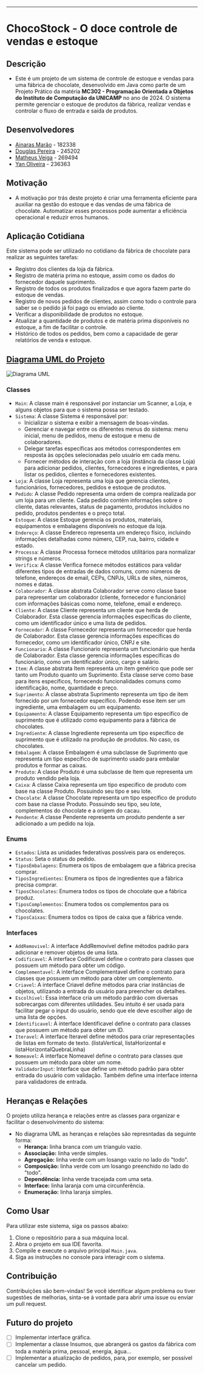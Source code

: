 ***
# **ChocoStock - O doce controle de vendas e estoque**
## Descrição
- Este é um projeto de um sistema de controle de estoque e vendas para uma fábrica de chocolate, desenvolvido em Java como parte de um Projeto Prático da matéria **MC302 - Programação Orientada a Objetos do Instituto de Computação da UNICAMP** no ano de 2024. O sistema permite gerenciar o estoque de produtos da fábrica, realizar vendas e controlar o fluxo de entrada e saída de produtos.

## Desenvolvedores
- [Ainaras Marão](https://github.com/MaraoLT) - 182338
- [Douglas Pereira](https://github.com/Dourialp) - 245202
- [Matheus Veiga](https://github.com/mvl18) - 269494
- [Yan Oliveira](https://github.com/Cl4nyz) - 236363

## Motivação
- A motivação por trás deste projeto é criar uma ferramenta eficiente para auxiliar na gestão do estoque e das vendas de uma fábrica de chocolate. Automatizar esses processos pode aumentar a eficiência operacional e reduzir erros humanos.

## Aplicação Cotidiana
Este sistema pode ser utilizado no cotidiano da fábrica de chocolate para realizar as seguintes tarefas:
- Registro dos clientes da loja da fábrica.
- Registro de matéria prima no estoque, assim como os dados do fornecedor daquele suprimento.
- Registro de todos os produtos finalizados e que agora fazem parte do estoque de vendas.
- Registro de novos pedidos de clientes, assim como todo o controle para saber se o pedido já foi pago ou enviado ao cliente.
- Verificar a disponibilidade de produtos no estoque.
- Atualizar a quantidade de produtos e de matéria prima disponíveis no estoque, a fim de facilitar o controle.
- Histórico de todos os pedidos, bem como a capacidade de gerar relatórios de venda e estoque.

## [Diagrama UML do Projeto](https://app.diagrams.net/#G1ob392-avmraMdT-HdXfV2x8NyNQ4EVuE#%7B%22pageId%22%3A%22X-9vTq_ojHjCq0rzShb6%22%7D)
![Diagrama UML](imagens/ChocoStock_UML.png)

### Classes
- `Main`: A classe main é responsável por instanciar um Scanner, a Loja, e alguns objetos para que o sistema possa ser testado.
- `Sistema`: A classe Sistema é responsável por: 
	- Inicializar o sistema e exibir a mensagem de boas-vindas.
	- Gerenciar e navegar entre os diferentes menus do sistema: menu inicial, menu de pedidos, menu de estoque e menu de colaboradores.
	- Delegar tarefas específicas aos métodos correspondentes em resposta às opções selecionadas pelo usuário em cada menu. 
	- Fornecer métodos de interação com a loja (instância da classe Loja) para adicionar pedidos, clientes, fornecedores e ingredientes, e para listar os pedidos, clientes e fornecedores existentes. 
- `Loja`: A classe Loja representa uma loja que gerencia clientes, funcionários, fornecedores, pedidos e estoque de produtos.
- `Pedido`: A classe Pedido representa uma ordem de compra realizada por um loja para um cliente. Cada pedido contém informações sobre o cliente, datas relevantes, status de pagamento, produtos incluídos no pedido, produtos pendentes e o preço total.
- `Estoque`: A classe Estoque gerencia os produtos, materiais, equipamentos e embalagens disponíveis no estoque da loja.
- `Endereço`: A classe Endereco representa um endereço físico, incluindo informações detalhadas como número, CEP, rua, bairro, cidade e estado.
- `Processa`: A classe Processa fornece métodos utilitários para normalizar strings e números.
- `Verifica`: A classe Verifica fornece métodos estáticos para validar diferentes tipos de entradas de dados comuns, como números de telefone, endereços de email, CEPs, CNPJs, URLs de sites, números, nomes e datas.
- `Colaborador`: A classe abstrata Colaborador serve como classe base para representar um colaborador (cliente, fornecedor e funcionário) com informações básicas como nome, telefone, email e endereço.
- `Cliente`: A classe Cliente representa um cliente que herda de Colaborador. Esta classe gerencia informações específicas do cliente, como um identificador único e uma lista de pedidos.
- `Fornecedor`: A classe Fornecedor representa um fornecedor que herda de Colaborador. Esta classe gerencia informações específicas do fornecedor, como um identificador único, CNPJ e site.
- `Funcionario`: A classe Funcionario representa um funcionário que herda de Colaborador. Esta classe gerencia informações específicas do funcionário, como um identificador único, cargo e salário.
- `Item`: A classe abstrata Item representa um item genérico que pode ser tanto um Produto quanto um Suprimento. Esta classe serve como base para itens específicos, fornecendo funcionalidades comuns como identificação, nome, quantidade e preço.
- `Suprimento`: A classe abstrata Suprimento representa um tipo de item fornecido por um fornecedor específico. Podendo esse item ser um ingrediente, uma embalagem ou um equipamento.
- `Equipamento`: A classe Equipamento representa um tipo específico de suprimento que é utilizado como equipamento para a fábrica de chocolates.
- `Ingrediente`: A classe Ingrediente representa um tipo específico de suprimento que é utilizado na produção de produtos. No caso, os chocolates.
- `Embalagem`: A classe Embalagem é uma subclasse de Suprimento que representa um tipo específico de suprimento usado para embalar produtos e formar as caixas.
- `Produto`: A classe Produto é uma subclasse de Item que representa um produto vendido pela loja.
- `Caixa`: A classe Caixa representa um tipo específico de produto com base na classe Produto. Possuindo seu tipo e seu lote.
- `Chocolate`: A classe Chocolate representa um tipo específico de produto com base na classe Produto. Possuindo seu tipo, seu lote, complementos do chocolate e a origem do cacau.
- `Pendente`: A classe Pendente representa um produto pendente a ser adicionado a um pedido na loja.

### Enums
- `Estados`: Lista as unidades federativas possíveis para os endereços.
- `Status`: Seta o status do pedido.
- `TiposEmbalagens`: Enumera os tipos de embalagem que a fábrica precisa comprar.
- `TiposIngredientes`: Enumera os tipos de ingredientes que a fábrica precisa comprar.
- `TiposChocolates`: Enumera todos os tipos de chocolate que a fábrica produz.
- `TiposComplementos`: Enumera todos os complementos para os chocolates.
- `TiposCaixas`: Enumera todos os tipos de caixa que a fábrica vende.

### Interfaces
- `AddRemovivel`: A interface AddRemovivel define métodos padrão para adicionar e remover objetos de uma lista.
- `Codificavel`: A interface Codificavel define o contrato para classes que possuem um método para obter um código.
- `Complementavel`: A interface Complementavel define o contrato para classes que possuem  um método para obter um complemento.
- `Criavel`: A interface Criavel define métodos para criar instâncias de objetos, utilizando a entrada do usuário para preencher os detalhes.
- `Escolhivel`: Essa interface cria um método pardrão com diversas sobrecargas com diferentes utilidades. Seu intuito é ser usada para facilitar pegar o input do usuário, sendo que ele deve escolher algo de uma lista de opções.
- `Identificavel`: A interface Identificavel define o contrato para classes que possuem um método para obter um ID.
- `Iteravel`: A interface Iteravel define métodos para criar representações de listas em formato de texto. (listaVertical, listaHorizontal e listaHorizontalQuebraLinha)
- `Nomeavel`: A interface Nomeavel define o contrato para classes que possuem um método para obter um nome.
- `ValidadorInput`: Interface que define um método padrão para obter entrada do usuário com validação. Também define uma interface interna para validadores de entrada.

## Heranças e Relações
O projeto utiliza herança e relações entre as classes para organizar e facilitar o desenvolvimento do sistema:

- No diagrama UML as heranças e relações são represntadas da seguinte forma:
	- **Herança:** linha branca com um triangulo vazio. 
	- **Associação:** linha verde simples.
	- **Agregação:** linha verde com um losango vazio no lado do "todo".
	- **Composição:** linha verde com um losango preenchido no lado do "todo".
	- **Dependência:** linha verde tracejada com uma seta.
	- **Interface:** linha laranja com uma circunferência.
	- **Enumeração:** linha laranja simples.

## Como Usar
Para utilizar este sistema, siga os passos abaixo:
1. Clone o repositório para a sua máquina local.
2. Abra o projeto em sua IDE favorita.
3. Compile e execute o arquivo principal `Main.java`.
4. Siga as instruções no console para interagir com o sistema.

## Contribuição
Contribuições são bem-vindas! Se você identificar algum problema ou tiver sugestões de melhorias, sinta-se à vontade para abrir uma issue ou enviar um pull request.

## Futuro do projeto
- [ ] Implementar interface gráfica.
- [ ] Implementar a classe Insumos, que abrangerá os gastos da fábrica com toda a matéria prima, pessoal, energia, água...
- [ ] Implementar a atualização de pedidos, para, por exemplo, ser possível cancelar um pedido.
